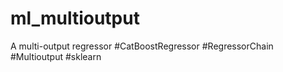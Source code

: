 # ml_multioutput
A multi-output regressor 
#CatBoostRegressor #RegressorChain #Multioutput #sklearn
